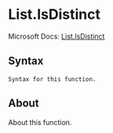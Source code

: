 ---
---

# List.IsDistinct

Microsoft Docs: [List.IsDistinct](https://docs.microsoft.com/en-us/powerquery-m/list-isdistinct)

## Syntax

```
Syntax for this function.
```

## About

About this function.

